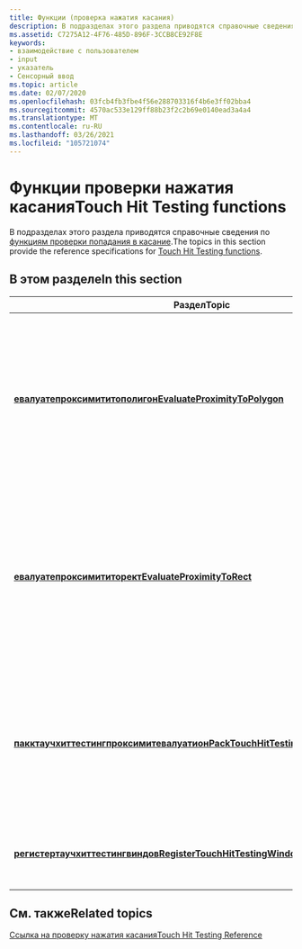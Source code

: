 ```yaml
---
title: Функции (проверка нажатия касания)
description: В подразделах этого раздела приводятся справочные сведения по функциям проверки попадания в касание.
ms.assetid: C7275A12-4F76-485D-896F-3CCB8CE92F8E
keywords:
- взаимодействие с пользователем
- input
- указатель
- Сенсорный ввод
ms.topic: article
ms.date: 02/07/2020
ms.openlocfilehash: 03fcb4fb3fbe4f56e288703316f4b6e3ff02bba4
ms.sourcegitcommit: 4570ac533e129ff88b23f2c2b69e0140ead3a4a4
ms.translationtype: MT
ms.contentlocale: ru-RU
ms.lasthandoff: 03/26/2021
ms.locfileid: "105721074"
---
```

# <a name="touch-hit-testing-functions"></a><span data-ttu-id="de500-107">Функции проверки нажатия касания</span><span class="sxs-lookup"><span data-stu-id="de500-107">Touch Hit Testing functions</span></span>

<span data-ttu-id="de500-108">В подразделах этого раздела приводятся справочные сведения по [функциям проверки попадания в касание](functions.md).</span><span class="sxs-lookup"><span data-stu-id="de500-108">The topics in this section provide the reference specifications for [Touch Hit Testing functions](functions.md).</span></span>

## <a name="in-this-section"></a><span data-ttu-id="de500-109">В этом разделе</span><span class="sxs-lookup"><span data-stu-id="de500-109">In this section</span></span>

| <span data-ttu-id="de500-110">Раздел</span><span class="sxs-lookup"><span data-stu-id="de500-110">Topic</span></span> | <span data-ttu-id="de500-111">Описание</span><span class="sxs-lookup"><span data-stu-id="de500-111">Description</span></span> |
| --- | --- |
| [<span data-ttu-id="de500-112">**евалуатепроксимититополигон**</span><span class="sxs-lookup"><span data-stu-id="de500-112">**EvaluateProximityToPolygon**</span></span>](/windows/win32/api/winuser/nf-winuser-evaluateproximitytopolygon)<br/> | <span data-ttu-id="de500-113">Возвращает оценку многоугольника как вероятного сенсорного объекта (по сравнению со всеми другими многоугольниками, пересекающимися с контактной областью касания) и настроенной сенсорной точке многоугольника.</span><span class="sxs-lookup"><span data-stu-id="de500-113">Returns the score of a polygon as the probable touch target (compared to all other polygons that intersect the touch contact area) and an adjusted touch point within the polygon.</span></span> <br/> |
| [<span data-ttu-id="de500-114">**евалуатепроксимититорект**</span><span class="sxs-lookup"><span data-stu-id="de500-114">**EvaluateProximityToRect**</span></span>](/windows/win32/api/winuser/nf-winuser-evaluateproximitytorect)<br/> | <span data-ttu-id="de500-115">Возвращает оценку прямоугольника как вероятного сенсорного объекта, по сравнению с другими прямоугольниками, пересекающимися с контактной областью касания, и скорректированной сенсорной точкой внутри прямоугольника.</span><span class="sxs-lookup"><span data-stu-id="de500-115">Returns the score of a rectangle as the probable touch target, compared to all other rectangles that intersect the touch contact area, and an adjusted touch point within the rectangle.</span></span> <br/> |
| [<span data-ttu-id="de500-116">**пакктаучхиттестингпроксимитевалуатион**</span><span class="sxs-lookup"><span data-stu-id="de500-116">**PackTouchHitTestingProximityEvaluation**</span></span>](/windows/win32/api/winuser/nf-winuser-packtouchhittestingproximityevaluation)<br/> | <span data-ttu-id="de500-117">Возвращает оценку оценки близости, а также скорректированные координаты сенсорной точки в виде упакованного значения для обратного вызова [WM_TOUCHHITTESTINGного сообщения](../inputmsg/wm-touchhittesting.md) .</span><span class="sxs-lookup"><span data-stu-id="de500-117">Returns the proximity evaluation score and the adjusted touch-point coordinates as a packed value for the [WM_TOUCHHITTESTING message](../inputmsg/wm-touchhittesting.md) callback.</span></span> <br/> |
| [<span data-ttu-id="de500-118">**регистертаучхиттестингвиндов**</span><span class="sxs-lookup"><span data-stu-id="de500-118">**RegisterTouchHitTestingWindow**</span></span>](/windows/win32/api/winuser/nf-winuser-registertouchhittestingwindow)<br/> | <span data-ttu-id="de500-119">Регистрирует окно для обработки уведомления [WM_TOUCHHITTESTING](../inputmsg/wm-touchhittesting.md)</span><span class="sxs-lookup"><span data-stu-id="de500-119">Registers a window to process the [WM_TOUCHHITTESTING](../inputmsg/wm-touchhittesting.md) notification</span></span><br/> |

## <a name="related-topics"></a><span data-ttu-id="de500-120">См. также</span><span class="sxs-lookup"><span data-stu-id="de500-120">Related topics</span></span>

[<span data-ttu-id="de500-121">Ссылка на проверку нажатия касания</span><span class="sxs-lookup"><span data-stu-id="de500-121">Touch Hit Testing Reference</span></span>](touchhittest-reference.md)
